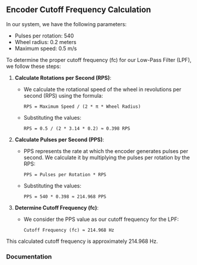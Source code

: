## Encoder Cutoff Frequency Calculation
In our system, we have the following parameters:
- Pulses per rotation: 540
- Wheel radius: 0.2 meters
- Maximum speed: 0.5 m/s

To determine the proper cutoff frequency (fc) for our Low-Pass Filter (LPF), we follow these steps:

1. **Calculate Rotations per Second (RPS)**:
   - We calculate the rotational speed of the wheel in revolutions per second (RPS) using the formula:
     ```
     RPS = Maximum Speed / (2 * π * Wheel Radius)
     ```
   - Substituting the values:
     ```
     RPS = 0.5 / (2 * 3.14 * 0.2) ≈ 0.398 RPS
     ```

2. **Calculate Pulses per Second (PPS)**:
   - PPS represents the rate at which the encoder generates pulses per second. We calculate it by multiplying the pulses per rotation by the RPS:
     ```
     PPS = Pulses per Rotation * RPS
     ```
   - Substituting the values:
     ```
     PPS = 540 * 0.398 ≈ 214.968 PPS
     ```

3. **Determine Cutoff Frequency (fc)**:
   - We consider the PPS value as our cutoff frequency for the LPF:
     ```
     Cutoff Frequency (fc) ≈ 214.968 Hz
     ```

This calculated cutoff frequency is approximately 214.968 Hz.

### Documentation
